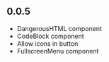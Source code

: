 ## 0.0.5
- DangerousHTML component
- CodeBlock component
- Allow icons in button
- FullscreenMenu component
